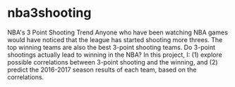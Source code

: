 # nba3shooting
NBA's 3 Point Shooting Trend
Anyone who have been watching NBA games would have noticed that the league has started shooting more threes. The top winning teams are also the best 3-point shooting teams. Do 3-point shootings actually lead to winning in the NBA?
In this project, I: (1) explore possible correlations between 3-point shooting and the winning, and (2) predict the 2016-2017 season results of each team, based on the correlations.
